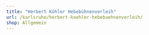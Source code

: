 ```yaml
---
title: "Herbert Köhler Hebebühnenverleih"
url: /karlsruhe/herbert-koehler-hebebuehnenverleih/
shop: Allgemein
---
```

